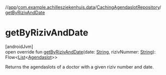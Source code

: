 //[app](../../../index.md)/[com.example.achillesziekenhuis.data](../index.md)/[CachingAgendaslotRepository](index.md)/[getByRizivAndDate](get-by-riziv-and-date.md)

# getByRizivAndDate

[androidJvm]\
open override fun [getByRizivAndDate](get-by-riziv-and-date.md)(date: [String](https://kotlinlang.org/api/latest/jvm/stdlib/kotlin/-string/index.html), rizivNummer: [String](https://kotlinlang.org/api/latest/jvm/stdlib/kotlin/-string/index.html)): Flow&lt;[List](https://kotlinlang.org/api/latest/jvm/stdlib/kotlin.collections/-list/index.html)&lt;[Agendaslot](../../com.example.achillesziekenhuis.model/-agendaslot/index.md)&gt;&gt;

Returns the agendaslots of a doctor with a given riziv number and date.
